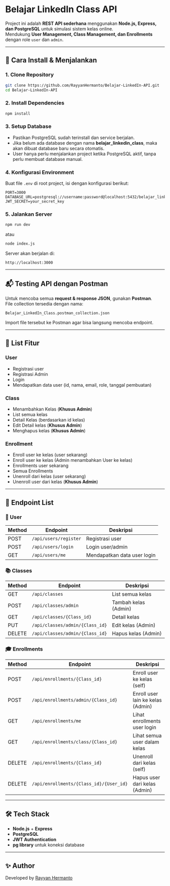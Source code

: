 # Belajar LinkedIn Class API

Project ini adalah **REST API sederhana** menggunakan **Node.js, Express, dan PostgreSQL** untuk simulasi sistem kelas online.  
Mendukung **User Management, Class Management, dan Enrollments** dengan role `user` dan `admin`.

---

## 🚀 Cara Install & Menjalankan

### 1. Clone Repository
```bash
git clone https://github.com/RayyanHermanto/Belajar-LinkedIn-API.git
cd Belajar-LinkedIn-API
```

### 2. Install Dependencies
```bash
npm install
```

### 3. Setup Database
- Pastikan PostgreSQL sudah terinstall dan service berjalan.
- Jika belum ada database dengan nama **belajar_linkedin_class**, maka akan dibuat database baru secara otomatis.
- User hanya perlu menjalankan project ketika PostgreSQL aktif, tanpa perlu membuat database manual.

### 4. Konfigurasi Environment
Buat file `.env` di root project, isi dengan konfigurasi berikut:
```
PORT=3000
DATABASE_URL=postgresql://username:password@localhost:5432/belajar_linkedin_class
JWT_SECRET=your_secret_key
```

### 5. Jalankan Server
```bash
npm run dev
```
atau
```bash
node index.js
```

Server akan berjalan di:
```
http://localhost:3000
```

---

## 📬 Testing API dengan Postman
Untuk mencoba semua **request & response JSON**, gunakan **Postman**.  
File collection tersedia dengan nama:

```
Belajar_LinkedIn_Class.postman_collection.json
```

Import file tersebut ke Postman agar bisa langsung mencoba endpoint.

---

## 📌 List Fitur

### User
- Registrasi user
- Registrasi Admin
- Login
- Mendapatkan data user (id, nama, email, role, tanggal pembuatan)

### Class
- Menambahkan Kelas (**Khusus Admin**)
- List semua kelas
- Detail Kelas (berdasarkan id kelas)
- Edit Detail kelas (**Khusus Admin**)
- Menghapus kelas (**Khusus Admin**)

### Enrollment
- Enroll user ke kelas (user sekarang)
- Enroll user ke kelas (Admin menambahkan User ke kelas)
- Enrollments user sekarang
- Semua Enrollments
- Unenroll dari kelas (user sekarang)
- Unenroll user dari kelas (**Khusus Admin**)

---

## 📑 Endpoint List

### 🧑 User
| Method | Endpoint              | Deskripsi |
|--------|-----------------------|-----------|
| POST   | `/api/users/register` | Registrasi user |
| POST   | `/api/users/login`    | Login user/admin |
| GET    | `/api/users/me`       | Mendapatkan data user login |

### 📚 Classes
| Method | Endpoint                        | Deskripsi |
|--------|---------------------------------|-----------|
| GET    | `/api/classes`                  | List semua kelas |
| POST   | `/api/classes/admin`            | Tambah kelas (Admin) |
| GET    | `/api/classes/{Class_id}`       | Detail kelas |
| PUT    | `/api/classes/admin/{Class_id}` | Edit kelas (Admin) |
| DELETE | `/api/classes/admin/{Class_id}` | Hapus kelas (Admin) |

### 🎓 Enrollments
| Method | Endpoint                                 | Deskripsi |
|--------|------------------------------------------|-----------|
| POST   | `/api/enrollments/{Class_id}`            | Enroll user ke kelas (self) |
| POST   | `/api/enrollments/admin/{Class_id}`      | Enroll user lain ke kelas (Admin) |
| GET    | `/api/enrollments/me`                    | Lihat enrollments user login |
| GET    | `/api/enrollments/class/{Class_id}`      | Lihat semua user dalam kelas |
| DELETE | `/api/enrollments/{Class_id}`            | Unenroll dari kelas (self) |
| DELETE | `/api/enrollments/{Class_id}/{User_id}`  | Hapus user dari kelas (Admin) |

---

## 🛠️ Tech Stack
- **Node.js** + **Express**
- **PostgreSQL**
- **JWT Authentication**
- **pg library** untuk koneksi database

---

## ✨ Author
Developed by [Rayyan Hermanto](https://github.com/RayyanHermanto)
